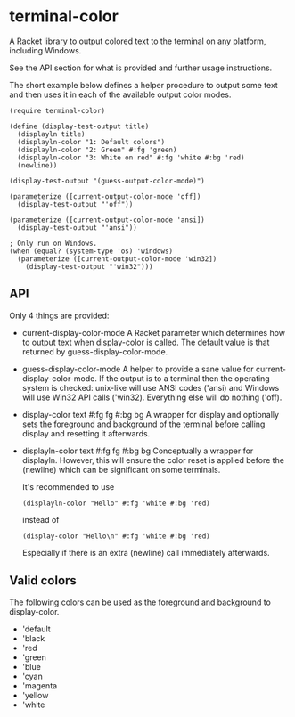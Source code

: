 terminal-color
==============

A Racket library to output colored text to the terminal on any platform, including Windows.

See the API section for what is provided and further usage instructions.

The short example below defines a helper procedure to output some text and then uses it
in each of the available output color modes.

```racket
(require terminal-color)
      
(define (display-test-output title)
  (displayln title)
  (displayln-color "1: Default colors")
  (displayln-color "2: Green" #:fg 'green)
  (displayln-color "3: White on red" #:fg 'white #:bg 'red)
  (newline))
  
(display-test-output "(guess-output-color-mode)")
  
(parameterize ([current-output-color-mode 'off])
  (display-test-output "'off"))
  
(parameterize ([current-output-color-mode 'ansi])
  (display-test-output "'ansi"))
  
; Only run on Windows.
(when (equal? (system-type 'os) 'windows)
  (parameterize ([current-output-color-mode 'win32])
    (display-test-output "'win32")))
```

API
---

Only 4 things are provided:

* current-display-color-mode
	A Racket parameter which determines how to output text when display-color
	is called. The default value is that returned by guess-display-color-mode.

* guess-display-color-mode
	A helper to provide a sane value for current-display-color-mode.
	If the output is to a terminal then the operating system is checked:
	unix-like will use ANSI codes ('ansi) and Windows will use Win32 API
	calls ('win32). Everything else will do nothing ('off).

* display-color text #:fg fg #:bg bg
	A wrapper for display and optionally sets the foreground and background
	of the terminal before calling display and resetting it afterwards.

* displayln-color text #:fg fg #:bg bg
	Conceptually a wrapper for displayln. However, this will ensure the
	color reset is applied before the (newline) which can be significant
	on some terminals.

	It's recommended to use

	```racket
	(displayln-color "Hello" #:fg 'white #:bg 'red)
	```

	instead of

	```racket
	(display-color "Hello\n" #:fg 'white #:bg 'red)
	```

	Especially if there is an extra (newline) call immediately afterwards.

Valid colors
------------

The following colors can be used as the foreground and background to display-color.

* 'default
* 'black
* 'red
* 'green
* 'blue
* 'cyan
* 'magenta
* 'yellow
* 'white

